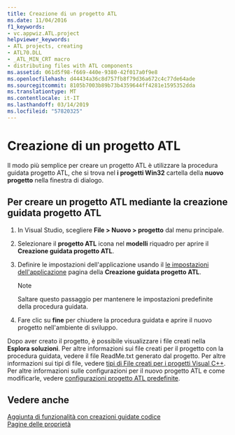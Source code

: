 ```yaml
---
title: Creazione di un progetto ATL
ms.date: 11/04/2016
f1_keywords:
- vc.appwiz.ATL.project
helpviewer_keywords:
- ATL projects, creating
- ATL70.DLL
- _ATL_MIN_CRT macro
- distributing files with ATL components
ms.assetid: 061d5f98-f669-440e-9380-42f017a0f9e8
ms.openlocfilehash: d44434a36c8d757fb8f79d36a672c4c77de64ade
ms.sourcegitcommit: 8105b7003b89b73b4359644ff4281e1595352dda
ms.translationtype: MT
ms.contentlocale: it-IT
ms.lasthandoff: 03/14/2019
ms.locfileid: "57820325"
---
```

# <a name="creating-an-atl-project"></a>Creazione di un progetto ATL

Il modo più semplice per creare un progetto ATL è utilizzare la procedura guidata progetto ATL, che si trova nel **i progetti Win32** cartella della **nuovo progetto** nella finestra di dialogo.

## <a name="to-create-an-atl-project-using-the-atl-project-wizard"></a>Per creare un progetto ATL mediante la creazione guidata progetto ATL

1. In Visual Studio, scegliere **File > Nuovo > progetto** dal menu principale.

1. Selezionare il **progetto ATL** icona nel **modelli** riquadro per aprire il **Creazione guidata progetto ATL**.

1. Definire le impostazioni dell'applicazione usando il [le impostazioni dell'applicazione](../../atl/reference/application-settings-atl-project-wizard.md) pagina della **Creazione guidata progetto ATL**.

   > [!NOTE]
   > Saltare questo passaggio per mantenere le impostazioni predefinite della procedura guidata.

1. Fare clic su **fine** per chiudere la procedura guidata e aprire il nuovo progetto nell'ambiente di sviluppo.

Dopo aver creato il progetto, è possibile visualizzare i file creati nella **Esplora soluzioni**. Per altre informazioni sui file creati per il progetto con la procedura guidata, vedere il file ReadMe.txt generato dal progetto. Per altre informazioni sui tipi di file, vedere [tipi di File creati per i progetti Visual C++](../../build/reference/file-types-created-for-visual-cpp-projects.md). Per altre informazioni sulle configurazioni per il nuovo progetto ATL e come modificarle, vedere [configurazioni progetto ATL predefinite](../../atl/reference/default-atl-project-configurations.md).

## <a name="see-also"></a>Vedere anche

[Aggiunta di funzionalità con creazioni guidate codice](../../ide/adding-functionality-with-code-wizards-cpp.md)<br/>
[Pagine delle proprietà](../../build/reference/property-pages-visual-cpp.md)

